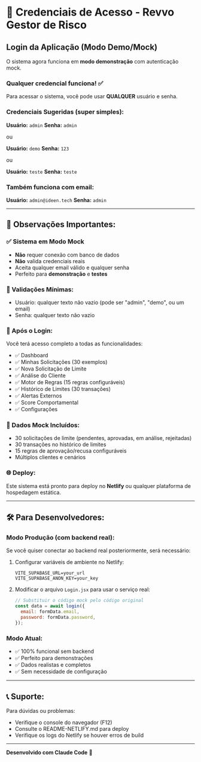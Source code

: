 # 🔐 Credenciais de Acesso - Revvo Gestor de Risco

## Login da Aplicação (Modo Demo/Mock)

O sistema agora funciona em **modo demonstração** com autenticação mock.

### Qualquer credencial funciona! ✅

Para acessar o sistema, você pode usar **QUALQUER** usuário e senha.

### Credenciais Sugeridas (super simples):

**Usuário:** `admin`
**Senha:** `admin`

ou

**Usuário:** `demo`
**Senha:** `123`

ou

**Usuário:** `teste`
**Senha:** `teste`

### Também funciona com email:

**Usuário:** `admin@ideen.tech`
**Senha:** `admin`

---

## 📝 Observações Importantes:

### ✅ Sistema em Modo Mock
- **Não** requer conexão com banco de dados
- **Não** valida credenciais reais
- Aceita qualquer email válido e qualquer senha
- Perfeito para **demonstração** e **testes**

### 🎯 Validações Mínimas:
- Usuário: qualquer texto não vazio (pode ser "admin", "demo", ou um email)
- Senha: qualquer texto não vazio

### 🚀 Após o Login:
Você terá acesso completo a todas as funcionalidades:
- ✅ Dashboard
- ✅ Minhas Solicitações (30 exemplos)
- ✅ Nova Solicitação de Limite
- ✅ Análise do Cliente
- ✅ Motor de Regras (15 regras configuráveis)
- ✅ Histórico de Limites (30 transações)
- ✅ Alertas Externos
- ✅ Score Comportamental
- ✅ Configurações

### 🔄 Dados Mock Incluídos:
- 30 solicitações de limite (pendentes, aprovadas, em análise, rejeitadas)
- 30 transações no histórico de limites
- 15 regras de aprovação/recusa configuráveis
- Múltiplos clientes e cenários

### 🌐 Deploy:
Este sistema está pronto para deploy no **Netlify** ou qualquer plataforma de hospedagem estática.

---

## 🛠️ Para Desenvolvedores:

### Modo Produção (com backend real):
Se você quiser conectar ao backend real posteriormente, será necessário:

1. Configurar variáveis de ambiente no Netlify:
   ```
   VITE_SUPABASE_URL=your_url
   VITE_SUPABASE_ANON_KEY=your_key
   ```

2. Modificar o arquivo `Login.jsx` para usar o serviço real:
   ```javascript
   // Substituir o código mock pelo código original
   const data = await login({
     email: formData.email,
     password: formData.password,
   });
   ```

### Modo Atual:
- ✅ 100% funcional sem backend
- ✅ Perfeito para demonstrações
- ✅ Dados realistas e completos
- ✅ Sem necessidade de configuração

---

## 📞 Suporte:

Para dúvidas ou problemas:
- Verifique o console do navegador (F12)
- Consulte o README-NETLIFY.md para deploy
- Verifique os logs do Netlify se houver erros de build

---

**Desenvolvido com Claude Code** 🤖
